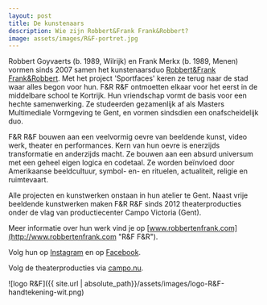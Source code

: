 ```yaml
---
layout: post
title: De kunstenaars
description: Wie zijn Robbert&Frank Frank&Robbert?
image: assets/images/R&F-portret.jpg
---
```


Robbert Goyvaerts (b. 1989, Wilrijk) en Frank Merkx (b. 1989, Menen) vormen sinds 2007 samen het kunstenaarsduo [Robbert&Frank Frank&Robbert](http://www.robbertenfrank.com "R&F F&R"). Met het project 'Sportfaces' keren ze terug naar de stad waar alles begon voor hun. F&R R&F ontmoetten elkaar voor het eerst in de middelbare school te Kortrijk. Hun vriendschap vormt de basis voor een hechte samenwerking. Ze studeerden gezamenlijk af als Masters Multimediale Vormgeving te Gent, en vormen sindsdien een onafscheidelijk duo.

F&R R&F bouwen aan een veelvormig oevre van beeldende kunst, video werk, theater en performances. Kern van hun oevre is enerzijds transformatie en anderzijds macht. Ze bouwen aan een absurd universum met een geheel eigen logica en codetaal. Ze worden beïnvloed door Amerikaanse beeldcultuur, symbol- en- en rituelen, actualiteit, religie en ruimtevaart.

Alle projecten en kunstwerken onstaan in hun atelier te Gent. Naast vrije beeldende kunstwerken maken F&R R&F sinds 2012 theaterproducties onder de vlag van productiecenter Campo Victoria (Gent). 

Meer informatie over hun werk vind je op [www.robbertenfrank.com](http://www.robbertenfrank.com "R&F F&R").

Volg hun op [Instagram](https://www.instagram.com/r_en_f "R&F F&R instagram") en op [Facebook](https://www.facebook.com/frankenrobbertrobbertenfrank "F&R R&F Facebook").

Volg de theaterproducties via [campo.nu](https://www.campo.nu/nl/artist/721/robbertfrank-frankrobbert "R&F F&R Theater").

![logo R&F]({{ site.url | absolute_path}}/assets/images/logo-R&F-handtekening-wit.png)
